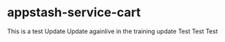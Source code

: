# appstash-service-cart
This is a test
Update
Update againlive in the training
update
Test
Test
Test
